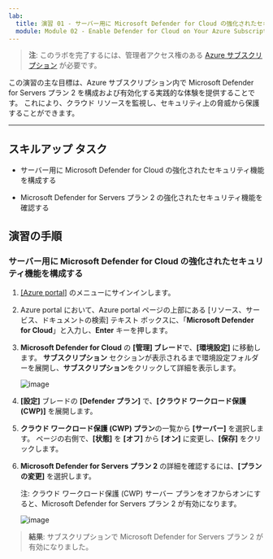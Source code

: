 ```yaml
---
lab:
  title: 演習 01 - サーバー用に Microsoft Defender for Cloud の強化されたセキュリティ機能を構成する
  module: Module 02 - Enable Defender for Cloud on Your Azure Subscription
---
```



>**注**: このラボを完了するには、管理者アクセス権のある [Azure サブスクリプション](https://azure.microsoft.com/en-us/free/?azure-portal=true) が必要です。 


この演習の主な目標は、Azure サブスクリプション内で Microsoft Defender for Servers プラン 2 を構成および有効化する実践的な体験を提供することです。 これにより、クラウド リソースを監視し、セキュリティ上の脅威から保護することができます。 

---

## スキルアップ タスク

- サーバー用に Microsoft Defender for Cloud の強化されたセキュリティ機能を構成する
  
- Microsoft Defender for Servers プラン 2 の強化されたセキュリティ機能を確認する

## 演習の手順

### サーバー用に Microsoft Defender for Cloud の強化されたセキュリティ機能を構成する

1. [[Azure portal]](https://portal.azure.com/) のメニューにサインインします。

2. Azure portal において、Azure portal ページの上部にある [リソース、サービス、ドキュメントの検索] テキスト ボックスに、「**Microsoft Defender for Cloud**」と入力し、**Enter** キーを押します。

3. **Microsoft Defender for Cloud** の **[管理] ブレード**で、**[環境設定]** に移動します。 **サブスクリプション** セクションが表示されるまで環境設定フォルダーを展開し、**サブスクリプション**をクリックして詳細を表示します。

   ![image](https://github.com/user-attachments/assets/32d2168e-458f-4872-9bf8-e8f050f24751)
   
3. **[設定]** ブレードの **[Defender プラン]** で、**[クラウド ワークロード保護 (CWP)]** を展開します。

4. **クラウド ワークロード保護 (CWP) プラン**の一覧から **[サーバー]** を選択します。 ページの右側で、**[状態]** を **[オフ]** から **[オン]** に変更し、**[保存]** をクリックします。

5. **Microsoft Defender for Servers プラン 2** の詳細を確認するには、**[プランの変更]** を選択します。

   注: クラウド ワークロード保護 (CWP) サーバー プランをオフからオンにすると、Microsoft Defender for Servers プラン 2 が有効になります。

   ![image](https://github.com/user-attachments/assets/869a38e4-464e-4be0-b02e-ce1b96f02978)
   
> **結果**: サブスクリプションで Microsoft Defender for Servers プラン 2 が有効になりました。

